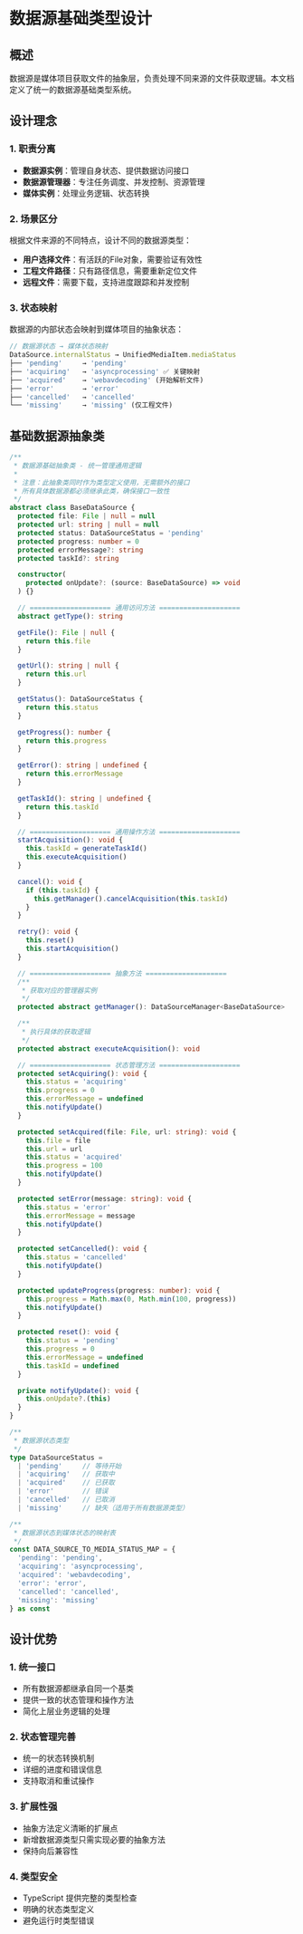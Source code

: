 # 数据源基础类型设计

## 概述

数据源是媒体项目获取文件的抽象层，负责处理不同来源的文件获取逻辑。本文档定义了统一的数据源基础类型系统。

## 设计理念

### 1. 职责分离
- **数据源实例**：管理自身状态、提供数据访问接口
- **数据源管理器**：专注任务调度、并发控制、资源管理
- **媒体实例**：处理业务逻辑、状态转换

### 2. 场景区分
根据文件来源的不同特点，设计不同的数据源类型：
- **用户选择文件**：有活跃的File对象，需要验证有效性
- **工程文件路径**：只有路径信息，需要重新定位文件
- **远程文件**：需要下载，支持进度跟踪和并发控制

### 3. 状态映射
数据源的内部状态会映射到媒体项目的抽象状态：
```typescript
// 数据源状态 → 媒体状态映射
DataSource.internalStatus → UnifiedMediaItem.mediaStatus
├── 'pending'     → 'pending'
├── 'acquiring'   → 'asyncprocessing' ✅ 关键映射
├── 'acquired'    → 'webavdecoding' (开始解析文件)
├── 'error'       → 'error'
├── 'cancelled'   → 'cancelled'
└── 'missing'     → 'missing' (仅工程文件)
```

## 基础数据源抽象类

```typescript
/**
 * 数据源基础抽象类 - 统一管理通用逻辑
 *
 * 注意：此抽象类同时作为类型定义使用，无需额外的接口
 * 所有具体数据源都必须继承此类，确保接口一致性
 */
abstract class BaseDataSource {
  protected file: File | null = null
  protected url: string | null = null
  protected status: DataSourceStatus = 'pending'
  protected progress: number = 0
  protected errorMessage?: string
  protected taskId?: string

  constructor(
    protected onUpdate?: (source: BaseDataSource) => void
  ) {}

  // ==================== 通用访问方法 ====================
  abstract getType(): string

  getFile(): File | null {
    return this.file
  }

  getUrl(): string | null {
    return this.url
  }

  getStatus(): DataSourceStatus {
    return this.status
  }

  getProgress(): number {
    return this.progress
  }

  getError(): string | undefined {
    return this.errorMessage
  }

  getTaskId(): string | undefined {
    return this.taskId
  }

  // ==================== 通用操作方法 ====================
  startAcquisition(): void {
    this.taskId = generateTaskId()
    this.executeAcquisition()
  }

  cancel(): void {
    if (this.taskId) {
      this.getManager().cancelAcquisition(this.taskId)
    }
  }

  retry(): void {
    this.reset()
    this.startAcquisition()
  }

  // ==================== 抽象方法 ====================
  /**
   * 获取对应的管理器实例
   */
  protected abstract getManager(): DataSourceManager<BaseDataSource>

  /**
   * 执行具体的获取逻辑
   */
  protected abstract executeAcquisition(): void

  // ==================== 状态管理方法 ====================
  protected setAcquiring(): void {
    this.status = 'acquiring'
    this.progress = 0
    this.errorMessage = undefined
    this.notifyUpdate()
  }

  protected setAcquired(file: File, url: string): void {
    this.file = file
    this.url = url
    this.status = 'acquired'
    this.progress = 100
    this.notifyUpdate()
  }

  protected setError(message: string): void {
    this.status = 'error'
    this.errorMessage = message
    this.notifyUpdate()
  }

  protected setCancelled(): void {
    this.status = 'cancelled'
    this.notifyUpdate()
  }

  protected updateProgress(progress: number): void {
    this.progress = Math.max(0, Math.min(100, progress))
    this.notifyUpdate()
  }

  protected reset(): void {
    this.status = 'pending'
    this.progress = 0
    this.errorMessage = undefined
    this.taskId = undefined
  }

  private notifyUpdate(): void {
    this.onUpdate?.(this)
  }
}

/**
 * 数据源状态类型
 */
type DataSourceStatus =
  | 'pending'     // 等待开始
  | 'acquiring'   // 获取中
  | 'acquired'    // 已获取
  | 'error'       // 错误
  | 'cancelled'   // 已取消
  | 'missing'     // 缺失（适用于所有数据源类型）

/**
 * 数据源状态到媒体状态的映射表
 */
const DATA_SOURCE_TO_MEDIA_STATUS_MAP = {
  'pending': 'pending',
  'acquiring': 'asyncprocessing',
  'acquired': 'webavdecoding',
  'error': 'error',
  'cancelled': 'cancelled',
  'missing': 'missing'
} as const
```

## 设计优势

### 1. 统一接口
- 所有数据源都继承自同一个基类
- 提供一致的状态管理和操作方法
- 简化上层业务逻辑的处理

### 2. 状态管理完善
- 统一的状态转换机制
- 详细的进度和错误信息
- 支持取消和重试操作

### 3. 扩展性强
- 抽象方法定义清晰的扩展点
- 新增数据源类型只需实现必要的抽象方法
- 保持向后兼容性

### 4. 类型安全
- TypeScript 提供完整的类型检查
- 明确的状态类型定义
- 避免运行时类型错误
